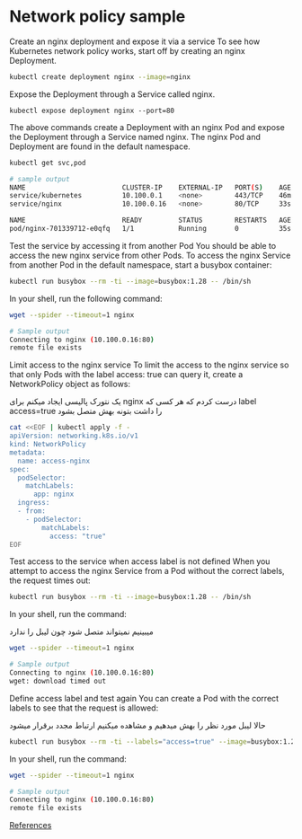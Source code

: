 # Network policy sample

Create an nginx deployment and expose it via a service
To see how Kubernetes network policy works, start off by creating an nginx Deployment.
```bash
kubectl create deployment nginx --image=nginx
```

Expose the Deployment through a Service called nginx.
```
kubectl expose deployment nginx --port=80
```

The above commands create a Deployment with an nginx Pod and expose the Deployment through a Service named nginx. The nginx Pod and Deployment are found in the default namespace.
```bash
kubectl get svc,pod

# sample output
NAME                        CLUSTER-IP    EXTERNAL-IP   PORT(S)    AGE
service/kubernetes          10.100.0.1    <none>        443/TCP    46m
service/nginx               10.100.0.16   <none>        80/TCP     33s

NAME                        READY         STATUS        RESTARTS   AGE
pod/nginx-701339712-e0qfq   1/1           Running       0          35s
```

Test the service by accessing it from another Pod
You should be able to access the new nginx service from other Pods. To access the nginx Service from another Pod in the default namespace, start a busybox container:
```bash
kubectl run busybox --rm -ti --image=busybox:1.28 -- /bin/sh
```
In your shell, run the following command:
```bash
wget --spider --timeout=1 nginx

# Sample output
Connecting to nginx (10.100.0.16:80)
remote file exists
```

Limit access to the nginx service
To limit the access to the nginx service so that only Pods with the label access: true can query it, create a NetworkPolicy object as follows:

یک نتورک پالیسی ایجاد میکنم برای nginx درست کردم که هر کسی که label access=true را داشت بتونه بهش متصل بشود

```bash
cat <<EOF | kubectl apply -f -
apiVersion: networking.k8s.io/v1
kind: NetworkPolicy
metadata:
  name: access-nginx
spec:
  podSelector:
    matchLabels:
      app: nginx
  ingress:
  - from:
    - podSelector:
        matchLabels:
          access: "true"
EOF
```

Test access to the service when access label is not defined
When you attempt to access the nginx Service from a Pod without the correct labels, the request times out:
```bash
kubectl run busybox --rm -ti --image=busybox:1.28 -- /bin/sh
```

In your shell, run the command:

میبینیم نمیتواند متصل شود چون لیبل را ندارد

```bash
wget --spider --timeout=1 nginx

# Sample output
Connecting to nginx (10.100.0.16:80)
wget: download timed out
```

Define access label and test again
You can create a Pod with the correct labels to see that the request is allowed:

حالا لیبل مورد نظر را بهش میدهیم و مشاهده میکنیم ارتباط مجدد برقرار میشود
```bash
kubectl run busybox --rm -ti --labels="access=true" --image=busybox:1.28 -- /bin/sh
```
In your shell, run the command:
```bash
wget --spider --timeout=1 nginx

# Sample output
Connecting to nginx (10.100.0.16:80)
remote file exists
```
[References](https://kubernetes.io/docs/tasks/administer-cluster/declare-network-policy/)
